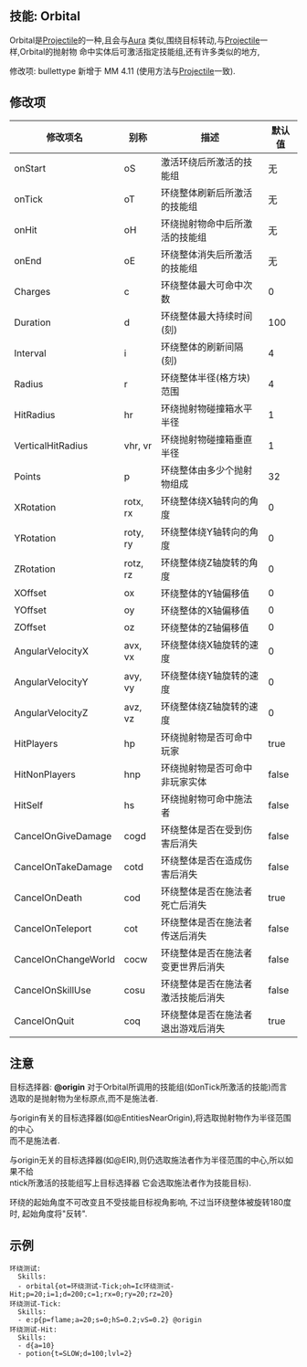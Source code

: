 技能: Orbital
--------------------------

Orbital是[Projectile](技能/列表/projectile)的一种,且会与[Aura](/技能/列表/aura)
类似,围绕目标转动,与[Projectile](技能/列表/projectile)一样,Orbital的抛射物
命中实体后可激活指定技能组,还有许多类似的地方,

修改项: bullettype 新增于 MM 4.11 (使用方法与[Projectile](技能/列表/Projectile)一致).

修改项
----------

| 修改项名 | 别称    | 描述                                                                                                    | 默认值 |
|-----------|------------|----------------------------------------------------------------------------------------------------------------|---------------|
| onStart             | oS       | 激活环绕后所激活的技能组 | 无          |
| onTick              | oT       | 环绕整体刷新后所激活的技能组 | 无          |
| onHit               | oH       | 环绕抛射物命中后所激活的技能组 | 无          |
| onEnd               | oE       | 环绕整体消失后所激活的技能组 | 无          |
| Charges             | c        | 环绕整体最大可命中次数 | 0 |
| Duration            | d        | 环绕整体最大持续时间(刻) | 100 |
| Interval            | i        | 环绕整体的刷新间隔(刻) | 4 |
| Radius              | r        | 环绕整体半径(格方块)范围 | 4 |
| HitRadius           | hr       | 环绕抛射物碰撞箱水平半径 | 1             |
| VerticalHitRadius   | vhr, vr  | 环绕抛射物碰撞箱垂直半径| 1             |
| Points              | p        | 环绕整体由多少个抛射物组成 | 32            |
| XRotation           | rotx, rx | 环绕整体绕X轴转向的角度 | 0             |
| YRotation           | roty, ry | 环绕整体绕Y轴转向的角度                                                                                                                                             | 0             |
| ZRotation           | rotz, rz | 环绕整体绕Z轴旋转的角度                                                                                                                                             | 0             |
| XOffset             | ox       | 环绕整体的Y轴偏移值                                                                                                                               | 0             |
| YOffset             | oy       | 环绕整体的X轴偏移值                                                                                                                               | 0             |
| ZOffset             | oz       | 环绕整体的Z轴偏移值                                                                                                                               | 0             |
| AngularVelocityX    | avx, vx  | 环绕整体绕X轴旋转的速度                                                                                                                       | 0             |
| AngularVelocityY    | avy, vy  | 环绕整体绕Y轴旋转的速度                                                                                                                        | 0             |
| AngularVelocityZ    | avz, vz  | 环绕整体绕Z轴旋转的速度                                                                                                                        | 0             |
| HitPlayers          | hp       | 环绕抛射物是否可命中玩家 | true          |
| HitNonPlayers       | hnp      | 环绕抛射物是否可命中非玩家实体 | false         |
| HitSelf             | hs       | 环绕抛射物可命中施法者 | false         |
| CancelOnGiveDamage  | cogd     | 环绕整体是否在受到伤害后消失 | false         |
| CancelOnTakeDamage  | cotd     | 环绕整体是否在造成伤害后消失 | false         |
| CancelOnDeath       | cod      | 环绕整体是否在施法者死亡后消失 | true          |
| CancelOnTeleport    | cot      | 环绕整体是否在施法者传送后消失 | false         |
| CancelOnChangeWorld | cocw     | 环绕整体是否在施法者变更世界后消失 | false         |
| CancelOnSkillUse    | cosu     | 环绕整体是否在施法者激活技能后消失 | false         |
| CancelOnQuit        | coq      | 环绕整体是否在施法者退出游戏后消失 | true          |

  

注意
-------------

目标选择器: **@origin** 对于Orbital所调用的技能组(如onTick所激活的技能)而言  
选取的是抛射物为坐标原点,而不是施法者.

与origin有关的目标选择器(如@EntitiesNearOrigin),将选取抛射物作为半径范围的中心  
而不是施法者.

与origin无关的目标选择器(如@EIR),则仍选取施法者作为半径范围的中心,所以如果不给  
ntick所激活的技能组写上目标选择器 它会选取施法者作为技能目标).  

环绕的起始角度不可改变且不受技能目标视角影响, 不过当环绕整体被旋转180度时, 起始角度将"反转".

示例
--------

    环绕测试:
      Skills:
      - orbital{ot=环绕测试-Tick;oh=Ic环绕测试-Hit;p=20;i=1;d=200;c=1;rx=0;ry=20;rz=20}
    环绕测试-Tick:
      Skills:
      - e:p{p=flame;a=20;s=0;hS=0.2;vS=0.2} @origin
    环绕测试-Hit:
      Skills:
      - d{a=10}
      - potion{t=SLOW;d=100;lvl=2}